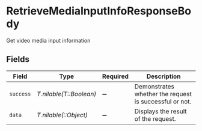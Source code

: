 # RetrieveMediaInputInfoResponseBody

Get video media input information


## Fields

| Field                                                  | Type                                                   | Required                                               | Description                                            |
| ------------------------------------------------------ | ------------------------------------------------------ | ------------------------------------------------------ | ------------------------------------------------------ |
| `success`                                              | *T.nilable(T::Boolean)*                                | :heavy_minus_sign:                                     | Demonstrates whether the request is successful or not. |
| `data`                                                 | *T.nilable(::Object)*                                  | :heavy_minus_sign:                                     | Displays the result of the request.                    |
